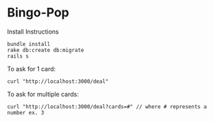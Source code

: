 # Bingo-Pop

Install Instructions

	bundle install
	rake db:create db:migrate
	rails s

To ask for 1 card:

	curl "http://localhost:3000/deal"

To ask for multiple cards:

	curl "http://localhost:3000/deal?cards=#" // where # represents a number ex. 3








